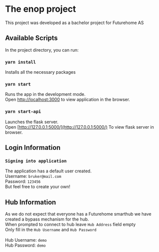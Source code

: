 # The enop project
This project was developed as a bachelor project for Futurehome AS


## Available Scripts

In the project directory, you can run:

### `yarn install`

Installs all the necessary packages

### `yarn start`

Runs the app in the development mode.\
Open [http://localhost:3000](http://localhost:3000) to view application in the browser.


### `yarn start-api`

Launches the flask server.\
Open [http://127.0.0.1:5000/](http://127.0.0.1:5000/) To view flask server in browser.

## Login Information

### `Signing into application`

The application has a default user created.\
Username: `bruker@mail.com`\
Password: `123456`\
But feel free to create your own!

## Hub Information

As we do not expect that everyone has a Futurehome smarthub we have\
created a bypass mechanism for the hub.\
When prompted to connect to hub leave `Hub Address` field empty\
Only fill in the `Hub Username` and `Hub Password`\
\
Hub Username: `demo`\
Hub Password: `demo`
